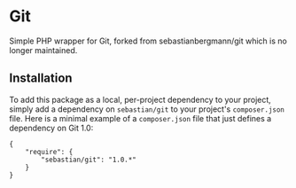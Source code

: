 # Git

Simple PHP wrapper for Git, forked from sebastianbergmann/git which is no longer maintained.

## Installation

To add this package as a local, per-project dependency to your project, simply add a dependency on `sebastian/git` to your project's `composer.json` file. Here is a minimal example of a `composer.json` file that just defines a dependency on Git 1.0:

    {
        "require": {
            "sebastian/git": "1.0.*"
        }
    }

